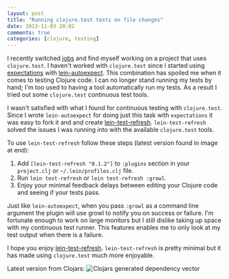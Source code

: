 ```yaml
---
layout: post
title: "Running clojure.test tests on file changes"
date: 2013-11-03 20:02
comments: true
categories: [clojure, testing]
---
```


I recently switched [jobs](http://outpace.com) and find myself working
on a project that uses `clojure.test`. I haven't worked with
`clojure.test` since I started using
[expectations](https://github.com/jaycfields/expectations) with
[lein-autoexpect](https://github.com/jakemcc/lein-autoexpect). This
combination has spoiled me when it comes to testing Clojure code. I
can no longer stand running my tests by hand; I'm too used to having a
tool automatically run my tests. As a result I tried out some
`clojure.test` continuous test tools.

I wasn't satisfied with what I found for continuous testing with
`clojure.test`. Since I wrote `lein-autoexpect` for doing just this
task with `expectations` it was easy to fork it and  and create
[lein-test-refresh](https://github.com/jakemcc/lein-test-refresh).
`lein-test-refresh` solved the issues I was running into with the
available `clojure.test` tools.

To use `lein-test-refresh` follow these steps (latest version found in
image at end):

1. Add `[lein-test-refresh "0.1.2"]` to `:plugins` section in your
`project.clj` or `~/.lein/profiles.clj` file.
1. Run `lein test-refresh` or `lein test-refresh :growl`.
1. Enjoy your minimal feedback delays between editing your Clojure
   code and seeing if your tests pass.

Just like `lein-autoexpect`, when you pass `:growl` as a command line
argument the plugin will use growl to notify you on success or
failure. I'm fortunate enough to work on large monitors but I still
dislike taking up space with my continuous test runner. This features
enables me to only look at my test output when there is a failure.

I hope you enjoy
[lein-test-refresh](https://github.com/jakemcc/lein-test-refresh). `lein-test-refresh`
is pretty minimal but it has made using `clojure.test` much more enjoyable.

Latest version from Clojars:
![Clojars generated dependency vector](https://clojars.org/com.jakemccrary/lein-test-refresh/latest-version.svg)
